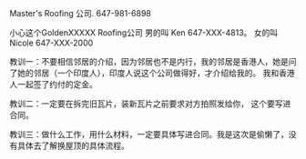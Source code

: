 Master's Roofing 公司. 647-981-6898

小心这个GoldenXXXXX Roofing公司 男的叫 Ken 647-XXX-4813。 女的叫 Nicole 647-XXX-2000

教训一：不要相信邻居的介绍，因为邻居也不是内行，我的邻居是香港人，她是问了她的邻居（一个印度人），印度人说这个公司做得好，才介绍给我的。 我和香港人一起签了约付的定金。

教训二：一定要在拆完旧瓦片，装新瓦片之前要求对方拍照发给你， 这个要写进合同。

教训三：做什么工作，用什么材料，一定要具体写进合同。我是这次是偷懒了，没有具体去了解换屋顶的具体流程。


